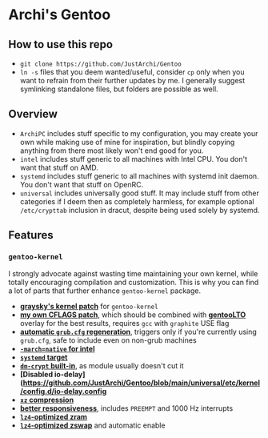 # Archi's Gentoo

## How to use this repo

- `git clone https://github.com/JustArchi/Gentoo`
- `ln -s` files that you deem wanted/useful, consider `cp` only when you want to refrain from their further updates by me. I generally suggest symlinking standalone files, but folders are possible as well.

## Overview

- `ArchiPC` includes stuff specific to my configuration, you may create your own while making use of mine for inspiration, but blindly copying anything from there most likely won't end good for you.
- `intel` includes stuff generic to all machines with Intel CPU. You don't want that stuff on AMD.
- `systemd` includes stuff generic to all machines with systemd init daemon. You don't want that stuff on OpenRC.
- `universal` includes universally good stuff. It may include stuff from other categories if I deem then as completely harmless, for example optional `/etc/crypttab` inclusion in dracut, despite being used solely by systemd.

## Features

### `gentoo-kernel`

I strongly advocate against wasting time maintaining your own kernel, while totally encouraging compilation and customization. This is why you can find a lot of parts that further enhance `gentoo-kernel` package.

- **[graysky's kernel patch](https://github.com/graysky2/kernel_compiler_patch)** for `gentoo-kernel`
- **[my own CFLAGS patch](https://github.com/JustArchi/Gentoo/blob/main/universal/etc/portage/patches/sys-kernel/gentoo-kernel/CFLAGS.patch)**, which should be combined with **[gentooLTO](https://github.com/InBetweenNames/gentooLTO)** overlay for the best results, requires `gcc` with `graphite` USE flag
- **[automatic `grub.cfg` regeneration](https://github.com/JustArchi/Gentoo/blob/main/universal/etc/kernel/postinst.d/99-grub.sh)**, triggers only if you're currently using `grub.cfg`, safe to include even on non-grub machines
- **[`-march=native` for intel](https://github.com/JustArchi/Gentoo/blob/main/intel/etc/kernel/config.d/intel-march-native.config)**
- **[`systemd` target](https://github.com/JustArchi/Gentoo/blob/main/systemd/etc/kernel/config.d/systemd.config)**
- **[`dm-crypt` built-in](https://github.com/JustArchi/Gentoo/blob/main/universal/etc/kernel/config.d/cryptsetup.config)**, as module usually doesn't cut it
- **[Disabled io-delay](https://github.com/JustArchi/Gentoo/blob/main/universal/etc/kernel/config.d/io-delay.config**
- **[`xz` compression](https://github.com/JustArchi/Gentoo/blob/main/universal/etc/kernel/config.d/kernel-compression.config)**
- **[better responsiveness](https://github.com/JustArchi/Gentoo/blob/main/universal/etc/kernel/config.d/responsiveness.config)**, includes `PREEMPT` and 1000 Hz interrupts
- **[`lz4`-optimized zram](https://github.com/JustArchi/Gentoo/blob/main/universal/etc/kernel/config.d/zram.config)**
- **[`lz4`-optimized zswap](https://github.com/JustArchi/Gentoo/blob/main/universal/etc/kernel/config.d/zswap.config)** and automatic enable

